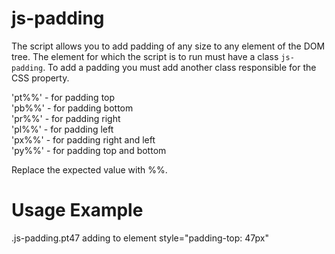# js-padding

The script allows you to add padding of any size to any element of the DOM tree.
The element for which the script is to run must have a class `js-padding`.
To add a padding you must add another class responsible for the CSS property.

'pt%%' - for padding top <br/>
'pb%%' - for padding bottom <br/>
'pr%%' - for padding right <br/>
'pl%%' - for padding left <br/>
'px%%' - for padding right and left <br/>
'py%%' - for padding top and bottom <br/>

Replace the expected value with %%.

# Usage Example

.js-padding.pt47 adding to element style="padding-top: 47px" 
